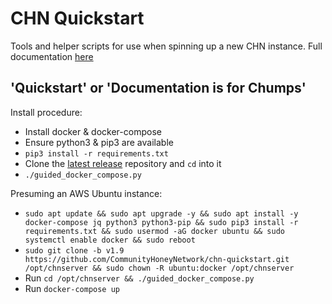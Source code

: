 # CHN Quickstart

Tools and helper scripts for use when spinning up a new CHN instance.  Full
documentation [here](https://communityhoneynetwork.readthedocs.io/en/stable/)

## 'Quickstart' or 'Documentation is for Chumps'

Install procedure:

* Install docker & docker-compose
* Ensure python3 & pip3 are available
* `pip3 install -r requirements.txt`
* Clone the [latest release](https://github.com/CommunityHoneyNetwork/chn-quickstart/releases/latest) repository and `cd` into it
* `./guided_docker_compose.py`

Presuming an AWS Ubuntu instance:

* `sudo apt update && sudo apt upgrade -y && sudo apt install -y docker-compose jq python3 python3-pip && sudo pip3 install -r requirements.txt && sudo usermod -aG docker ubuntu && sudo systemctl enable docker && sudo reboot`
* `sudo git clone -b v1.9 https://github.com/CommunityHoneyNetwork/chn-quickstart.git /opt/chnserver && sudo chown -R
 ubuntu:docker /opt/chnserver`
* Run `cd /opt/chnserver && ./guided_docker_compose.py`
* Run `docker-compose up`
